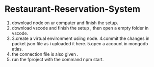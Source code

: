 # Restaurant-Reservation-System

1. download node on ur computer and finish the setup.
2. download vscode and finish the setup , then open a empty folder in vscode.
3. 3.create a virtual environment usiing node.
4.commit the changes in packet.json file as i uploaded it here.
5.open a acoount in mongodb atlas.
6. the connection file is also given .
7. run the fproject with the command npm start.
